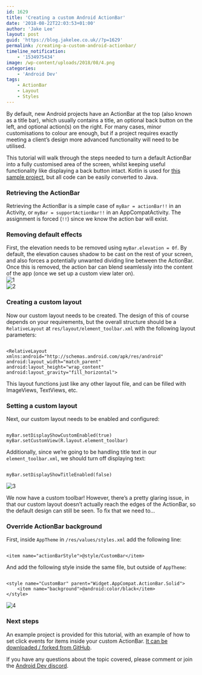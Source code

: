 ```yaml
---
id: 1629
title: 'Creating a custom Android ActionBar'
date: '2018-08-22T22:03:53+01:00'
author: 'Jake Lee'
layout: post
guid: 'https://blog.jakelee.co.uk//?p=1629'
permalink: /creating-a-custom-android-actionbar/
timeline_notification:
    - '1534975434'
image: /wp-content/uploads/2018/08/4.png
categories:
    - 'Android Dev'
tags:
    - ActionBar
    - Layout
    - Styles
---
```


By default, new Android projects have an ActionBar at the top (also known as a title bar), which usually contains a title, an optional back button on the left, and optional action(s) on the right. For many cases, minor customisations to colour are enough, but if a project requires exactly meeting a client’s design more advanced functionality will need to be utilised.

This tutorial will walk through the steps needed to turn a default ActionBar into a fully customised area of the screen, whilst keeping useful functionality like displaying a back button intact. Kotlin is used for [this sample project](https://github.com/JakeSteam/BlogCustomActionBar), but all code can be easily converted to Java.

### Retrieving the ActionBar

Retrieving the ActionBar is a simple case of `myBar = actionBar!!` in an Activity, or `myBar = supportActionBar!!` in an AppCompatActivity. The assignment is forced (`!!`) since we know the action bar will exist.

### Removing default effects

First, the elevation needs to be removed using `myBar.elevation = 0f`. By default, the elevation causes shadow to be cast on the rest of your screen, and also forces a potentially unwanted dividing line between the ActionBar. Once this is removed, the action bar can blend seamlessly into the content of the app (once we set up a custom view later on).  
![1](https://i0.wp.com/blog.jakelee.co.uk//wp-content/uploads/2018/08/1.png?resize=700%2C153&ssl=1)  
![2](https://i2.wp.com/blog.jakelee.co.uk//wp-content/uploads/2018/08/2.png?resize=700%2C153&ssl=1)

### Creating a custom layout

Now our custom layout needs to be created. The design of this of course depends on your requirements, but the overall structure should be a `RelativeLayout` at `res/layout/element_toolbar.xml` with the following layout parameters:

```

<RelativeLayout xmlns:android="http://schemas.android.com/apk/res/android"
android:layout_width="match_parent"
android:layout_height="wrap_content"
android:layout_gravity="fill_horizontal">
```

This layout functions just like any other layout file, and can be filled with ImageViews, TextViews, etc.

### Setting a custom layout

Next, our custom layout needs to be enabled and configured:

```

myBar.setDisplayShowCustomEnabled(true)
myBar.setCustomView(R.layout.element_toolbar)
```

Additionally, since we’re going to be handling title text in our `element_toolbar.xml`, we should turn off displaying text:

```

myBar.setDisplayShowTitleEnabled(false)
```

![3](https://i2.wp.com/blog.jakelee.co.uk//wp-content/uploads/2018/08/3.png?resize=700%2C153&ssl=1)

We now have a custom toolbar! However, there’s a pretty glaring issue, in that our custom layout doesn’t actually reach the edges of the ActionBar, so the default design can still be seen. To fix that we need to…

### Override ActionBar background

First, inside `AppTheme` in `/res/values/styles.xml` add the following line:

```

<item name="actionBarStyle">@style/CustomBar</item>
```

And add the following style inside the same file, but outside of `AppTheme`:

```

<style name="CustomBar" parent="Widget.AppCompat.ActionBar.Solid">
    <item name="background">@android:color/black</item>
</style>
```

![4](https://i2.wp.com/blog.jakelee.co.uk//wp-content/uploads/2018/08/4.png?resize=700%2C153&ssl=1)

### Next steps

An example project is provided for this tutorial, with an example of how to set click events for items inside your custom ActionBar. [It can be downloaded / forked from GitHub](https://github.com/JakeSteam/BlogCustomActionBar).

If you have any questions about the topic covered, please comment or join the [Android Dev discord](https://discord.gg/xAkTmkZ).